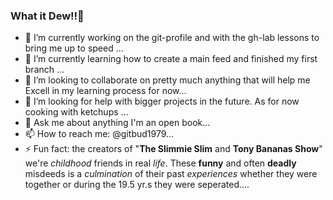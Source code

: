 ### What it Dew!!🤙

- 🔭 I’m currently working on the git-profile and with the gh-lab lessons to bring me up to speed ...
- 🌱 I’m currently learning how to create a main feed and finished my first branch  ...
- 👯 I’m looking to collaborate on pretty much anything that will help me Excell in my learning process for now...
- 🤔 I’m looking for help with bigger projects in the future. As for now cooking with ketchups ...
- 💬 Ask me about anything I'm an open book...
- 📫 How to reach me: @gitbud1979...
- ⚡ Fun fact: the creators of "**The Slimmie Slim** and **Tony Bananas Show**" we're *childhood* friends in real *life*. These **funny** and often **deadly** misdeeds is a *culmination* of their past *experiences* whether
 they were together or during the 19.5 yr.s they were seperated....
###
